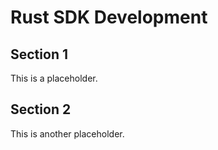 # Rust SDK Development

## Section 1

This is a placeholder.

## Section 2

This is another placeholder.